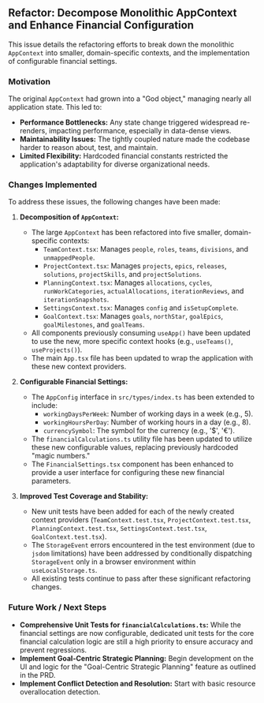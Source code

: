 ## Refactor: Decompose Monolithic AppContext and Enhance Financial Configuration

This issue details the refactoring efforts to break down the monolithic `AppContext` into smaller, domain-specific contexts, and the implementation of configurable financial settings.

### Motivation

The original `AppContext` had grown into a "God object," managing nearly all application state. This led to:

- **Performance Bottlenecks:** Any state change triggered widespread re-renders, impacting performance, especially in data-dense views.
- **Maintainability Issues:** The tightly coupled nature made the codebase harder to reason about, test, and maintain.
- **Limited Flexibility:** Hardcoded financial constants restricted the application's adaptability for diverse organizational needs.

### Changes Implemented

To address these issues, the following changes have been made:

1.  **Decomposition of `AppContext`:**
    - The large `AppContext` has been refactored into five smaller, domain-specific contexts:
      - `TeamContext.tsx`: Manages `people`, `roles`, `teams`, `divisions`, and `unmappedPeople`.
      - `ProjectContext.tsx`: Manages `projects`, `epics`, `releases`, `solutions`, `projectSkills`, and `projectSolutions`.
      - `PlanningContext.tsx`: Manages `allocations`, `cycles`, `runWorkCategories`, `actualAllocations`, `iterationReviews`, and `iterationSnapshots`.
      - `SettingsContext.tsx`: Manages `config` and `isSetupComplete`.
      - `GoalContext.tsx`: Manages `goals`, `northStar`, `goalEpics`, `goalMilestones`, and `goalTeams`.
    - All components previously consuming `useApp()` have been updated to use the new, more specific context hooks (e.g., `useTeams()`, `useProjects()`).
    - The main `App.tsx` file has been updated to wrap the application with these new context providers.

2.  **Configurable Financial Settings:**
    - The `AppConfig` interface in `src/types/index.ts` has been extended to include:
      - `workingDaysPerWeek`: Number of working days in a week (e.g., 5).
      - `workingHoursPerDay`: Number of working hours in a day (e.g., 8).
      - `currencySymbol`: The symbol for the currency (e.g., '$', '€').
    - The `financialCalculations.ts` utility file has been updated to utilize these new configurable values, replacing previously hardcoded "magic numbers."
    - The `FinancialSettings.tsx` component has been enhanced to provide a user interface for configuring these new financial parameters.

3.  **Improved Test Coverage and Stability:**
    - New unit tests have been added for each of the newly created context providers (`TeamContext.test.tsx`, `ProjectContext.test.tsx`, `PlanningContext.test.tsx`, `SettingsContext.test.tsx`, `GoalContext.test.tsx`).
    - The `StorageEvent` errors encountered in the test environment (due to `jsdom` limitations) have been addressed by conditionally dispatching `StorageEvent` only in a browser environment within `useLocalStorage.ts`.
    - All existing tests continue to pass after these significant refactoring changes.

### Future Work / Next Steps

- **Comprehensive Unit Tests for `financialCalculations.ts`:** While the financial settings are now configurable, dedicated unit tests for the core financial calculation logic are still a high priority to ensure accuracy and prevent regressions.
- **Implement Goal-Centric Strategic Planning:** Begin development on the UI and logic for the "Goal-Centric Strategic Planning" feature as outlined in the PRD.
- **Implement Conflict Detection and Resolution:** Start with basic resource overallocation detection.
